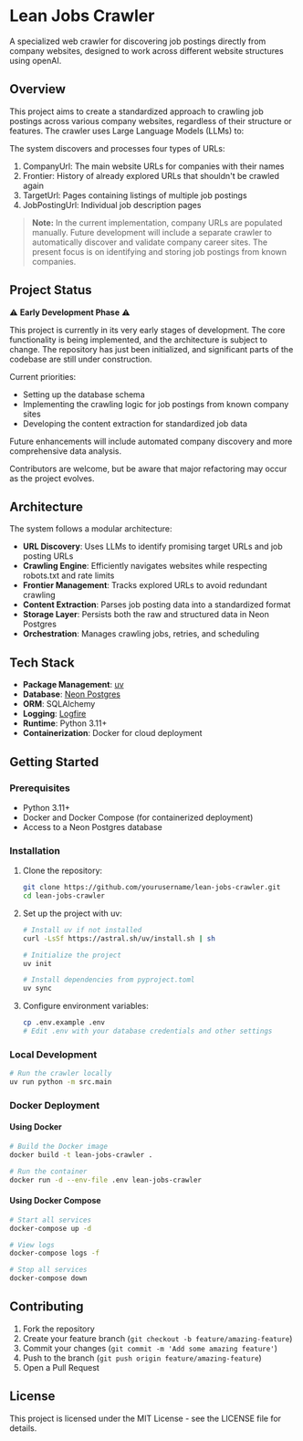 # Lean Jobs Crawler

A specialized web crawler for discovering job postings directly from company websites, designed to work across different website structures using openAI.

## Overview

This project aims to create a standardized approach to crawling job postings across various company websites, regardless of their structure or features. The crawler uses Large Language Models (LLMs) to:

The system discovers and processes four types of URLs:

1. CompanyUrl: The main website URLs for companies with their names
2. Frontier: History of already explored URLs that shouldn't be crawled again
3. TargetUrl: Pages containing listings of multiple job postings
4. JobPostingUrl: Individual job description pages

> **Note:** In the current implementation, company URLs are populated manually. Future development will include a separate crawler to automatically discover and validate company career sites. The present focus is on identifying and storing job postings from known companies.


## Project Status

⚠️ **Early Development Phase** ⚠️

This project is currently in its very early stages of development. The core functionality is being implemented, and the architecture is subject to change. The repository has just been initialized, and significant parts of the codebase are still under construction.

Current priorities:
- Setting up the database schema
- Implementing the crawling logic for job postings from known company sites
- Developing the content extraction for standardized job data

Future enhancements will include automated company discovery and more comprehensive data analysis.

Contributors are welcome, but be aware that major refactoring may occur as the project evolves.

## Architecture

The system follows a modular architecture:

- **URL Discovery**: Uses LLMs to identify promising target URLs and job posting URLs
- **Crawling Engine**: Efficiently navigates websites while respecting robots.txt and rate limits
- **Frontier Management**: Tracks explored URLs to avoid redundant crawling
- **Content Extraction**: Parses job posting data into a standardized format
- **Storage Layer**: Persists both the raw and structured data in Neon Postgres
- **Orchestration**: Manages crawling jobs, retries, and scheduling

## Tech Stack

- **Package Management**: [uv](https://github.com/astral-sh/uv)
- **Database**: [Neon Postgres](https://neon.tech/)
- **ORM**: SQLAlchemy
- **Logging**: [Logfire](https://github.com/logfire-sh/logfire-python)
- **Runtime**: Python 3.11+
- **Containerization**: Docker for cloud deployment

## Getting Started

### Prerequisites

- Python 3.11+
- Docker and Docker Compose (for containerized deployment)
- Access to a Neon Postgres database

### Installation

1. Clone the repository:
   ```bash
   git clone https://github.com/yourusername/lean-jobs-crawler.git
   cd lean-jobs-crawler
   ```

2. Set up the project with uv:
   ```bash
   # Install uv if not installed
   curl -LsSf https://astral.sh/uv/install.sh | sh
   
   # Initialize the project
   uv init
   
   # Install dependencies from pyproject.toml
   uv sync
   ```

3. Configure environment variables:
   ```bash
   cp .env.example .env
   # Edit .env with your database credentials and other settings
   ```

### Local Development

```bash
# Run the crawler locally
uv run python -m src.main
```

### Docker Deployment

#### Using Docker

```bash
# Build the Docker image
docker build -t lean-jobs-crawler .

# Run the container
docker run -d --env-file .env lean-jobs-crawler
```

#### Using Docker Compose

```bash
# Start all services
docker-compose up -d

# View logs
docker-compose logs -f

# Stop all services
docker-compose down
```

## Contributing

1. Fork the repository
2. Create your feature branch (`git checkout -b feature/amazing-feature`)
3. Commit your changes (`git commit -m 'Add some amazing feature'`)
4. Push to the branch (`git push origin feature/amazing-feature`)
5. Open a Pull Request

## License

This project is licensed under the MIT License - see the LICENSE file for details.

